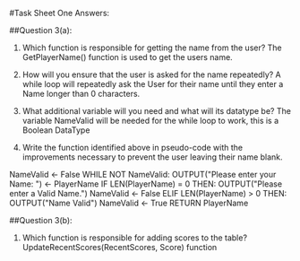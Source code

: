 #Task Sheet One Answers:

##Question 3(a):

1. Which function is responsible for getting the name from the user?
The GetPlayerName() function is used to get the users name.

2. How will you ensure that the user is asked for the name repeatedly?
A while loop will repeatedly ask the User for their name until they enter a Name longer than 0 characters.

3. What additional variable will you need and what will its datatype be?
The variable NameValid will be needed for the while loop to work, this is a Boolean DataType

4. Write the function identified above in pseudo-code with the improvements necessary to prevent the user leaving their name blank.

NameValid <- False
WHILE NOT NameValid:
	OUTPUT("Please enter your Name: ") <- PlayerName
	IF LEN(PlayerName) = 0 THEN:
		OUTPUT("Please enter a Valid Name.")
		NameValid <- False
	ELIF LEN(PlayerName) > 0 THEN:
		OUTPUT("Name Valid")
		NameValid <- True
		RETURN PlayerName


##Question 3(b):

1. Which function is responsible for adding scores to the table?
 UpdateRecentScores(RecentScores, Score) function